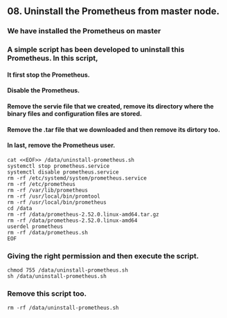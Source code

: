 ## 08. Uninstall the Prometheus from master node.

### We have installed the Prometheus on master
### 
### A simple script has been developed to uninstall this Prometheus. In this script, 
#### It first stop the Prometheus.
#### Disable the Prometheus.
#### Remove the servie file that we created, remove its directory where the binary files and configuration files are stored.
#### Remove the .tar file that we downloaded and then remove its dirtory too.
#### In last, remove the Prometheus user.
```
cat <<EOF>> /data/uninstall-prometheus.sh
systemctl stop prometheus.service
systemctl disable prometheus.service
rm -rf /etc/systemd/system/prometheus.service
rm -rf /etc/prometheus
rm -rf /var/lib/prometheus
rm -rf /usr/local/bin/promtool
rm -rf /usr/local/bin/prometheus
cd /data
rm -rf /data/prometheus-2.52.0.linux-amd64.tar.gz
rm -rf /data/prometheus-2.52.0.linux-amd64
userdel prometheus
rm -rf /data/prometheus.sh
EOF
```
### Giving the right permission and then execute the script.
```
chmod 755 /data/uninstall-prometheus.sh
sh /data/uninstall-prometheus.sh
```
### Remove this script too.
```
rm -rf /data/uninstall-prometheus.sh
```

